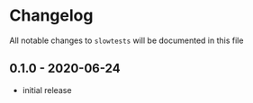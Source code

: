 # Changelog

All notable changes to `slowtests` will be documented in this file

## 0.1.0 - 2020-06-24

- initial release
